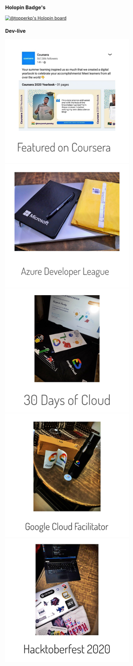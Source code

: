 <!-- ### Hi, I am @kavyanshpandey. -->

<!-- ### Skills
1. Python - Django, Flask
2. Go - Gin
3. JavaScript - Vue Js, React JS
4. Databases - SQL & NoSQL
5. DevOps - Git -->

### Holopin Badge's
[![@topperkp's Holopin board](https://holopin.me/topperkp)](https://holopin.io/@topperkp)

### Dev-live
<div style="display: inline">
  <img src="https://github.com/kavyanshpandey/kavyanshpandey/blob/main/InShot_20221125_000513580-01.jpeg" width=400 height=400 />
  <img src="https://github.com/kavyanshpandey/kavyanshpandey/blob/main/InShot_20221125_000534723-01.jpeg" width=400 height=400 />
  <img src="https://github.com/kavyanshpandey/kavyanshpandey/blob/main/InShot_20221125_000552660-01.jpeg" width=400 height=400 />
  <img src="https://github.com/kavyanshpandey/kavyanshpandey/blob/main/InShot_20221125_000631063-01.jpeg" width=400 height=400 />
  <img src="https://github.com/kavyanshpandey/kavyanshpandey/blob/main/InShot_20221125_000647025-01.jpeg" width=400 height=400 />
</div>

<!-- ### Github-Graduation-Yearbook-2021
![Github-Graduation-YearBook-2021](https://github.com/kavyanshpandey/kavyanshpandey/blob/main/githubyearbook2021.PNG) -->



